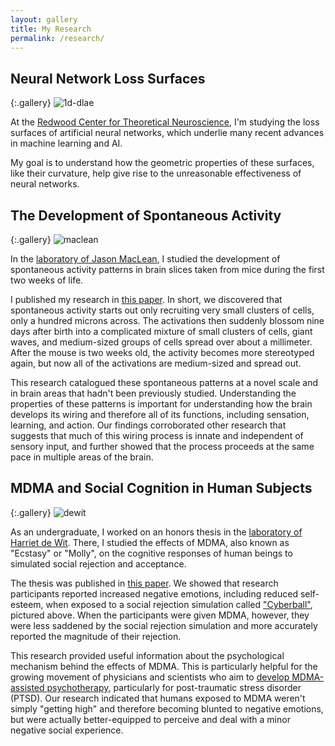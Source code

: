 ```yaml
---
layout: gallery
title: My Research
permalink: /research/
---
```


## Neural Network Loss Surfaces

{:.gallery}
![1d-dlae]

At the
[Redwood Center for Theoretical Neuroscience](http://redwood.berkeley.edu/),
I'm studying the loss surfaces of artificial neural networks,
which underlie many recent advances in machine learning and AI.

My goal is to understand how the geometric properties of these surfaces,
like their curvature,
help give rise to the unreasonable effectiveness of neural networks.

## The Development of Spontaneous Activity

{:.gallery}
![maclean]

In the [laboratory of Jason MacLean](http://macleanlab.com),
I studied the development of spontaneous activity patterns
in brain slices taken from mice during the first two weeks of life.

I published my research in [this paper](http://dx.doi.org/10.1152/jn.00172.2016).
In short, we discovered that spontaneous activity starts out
only recruiting very small clusters of cells, only a hundred microns across.
The activations then suddenly blossom nine days after birth
into a complicated mixture of small clusters of cells,
giant waves, and medium-sized groups of cells spread over about a millimeter.
After the mouse is two weeks old, the activity becomes more stereotyped again,
but now all of the activations are medium-sized and spread out.

This research catalogued these spontaneous patterns
at a novel scale and in brain areas that hadn't been previously studied.
Understanding the properties of these patterns is important for
understanding how the brain develops its wiring and therefore all of its functions,
including sensation, learning, and action.
Our findings corroborated other research that suggests that much of this wiring process
is innate and independent of sensory input, and further showed that the process
proceeds at the same pace in multiple areas of the brain.

## MDMA and Social Cognition in Human Subjects

{:.gallery}
![dewit]

As an undergraduate, I worked on an honors thesis in the
[laboratory of Harriet de Wit](http://psychiatry.bsd.uchicago.edu/hbpl/).
There, I studied the effects of MDMA, also known as "Ecstasy" or "Molly",
on the cognitive responses of human beings to simulated social rejection and acceptance.

The thesis was published in [this paper](http://www.ncbi.nlm.nih.gov/pubmed/24316346).
We showed that research participants reported increased negative emotions,
including reduced self-esteem,
when exposed to a social rejection simulation called
["Cyberball"](https://cyberball.wikispaces.com/),
pictured above.
When the participants were given MDMA, however,
they were less saddened by the social rejection simulation
and more accurately reported the magnitude of their rejection.

This research provided useful information about the psychological mechanism
behind the effects of MDMA.
This is particularly helpful for the growing movement of physicians and scientists
who aim to [develop MDMA-assisted psychotherapy](http://www.maps.org/research/mdma?id=5374),
particularly for post-traumatic stress disorder (PTSD).
Our research indicated that humans exposed to MDMA weren't simply "getting high"
and therefore becoming blunted to negative emotions,
but were actually better-equipped to perceive and deal with a minor
negative social experience.

[1d-dlae]: {{site.imgurl}}/1d-dlae.png
[maclean]: {{site.imgurl}}/maclean.png
[dewit]: {{site.imgurl}}/dewit.png
